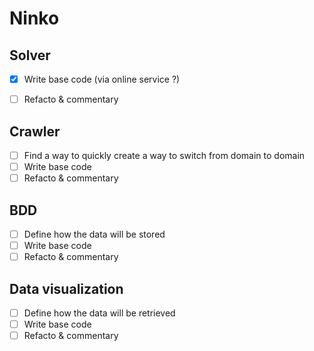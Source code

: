 # Ninko

## Solver
- [x] Write base code (via online service ?)
- [ ] Refacto & commentary


## Crawler
- [ ] Find a way to quickly create a way to switch from domain to domain
- [ ] Write base code
- [ ] Refacto & commentary

## BDD
- [ ] Define how the data will be stored
- [ ] Write base code
- [ ] Refacto & commentary

## Data visualization
- [ ] Define how the data will be retrieved
- [ ] Write base code
- [ ] Refacto & commentary